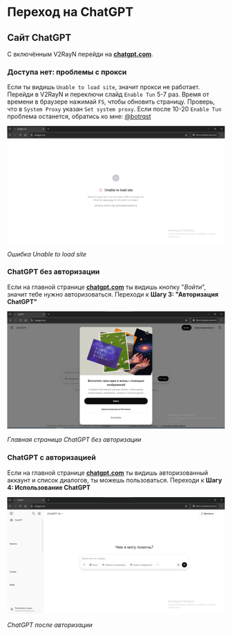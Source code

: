 # Переход на ChatGPT

## Сайт ChatGPT

С включённым V2RayN перейди на **[chatgpt.com](https://chatgpt.com)**. 

### Доступа нет: проблемы с прокси

Если ты видишь `Unable to load site`, значит прокси не работает. Перейди в V2RayN и переключи слайд `Enable Tun` 5-7 раз. Время от времени в браузере нажимай `F5`, чтобы обновить страницу. Проверь, что в `System Proxy` указан `Set system proxy`. Если после 10-20 `Enable Tun` проблема останется, обратись ко мне: [@botrqst](https://t.me/botrqst)

![Ошибка Unable to load site](img/02/01.png)

*Ошибка Unable to load site*

### ChatGPT без авторизации

Если на главной странице **[chatgpt.com](https://chatgpt.com)** ты видишь кнопку "*Войти*", значит тебе нужно авторизоваться. Переходи к **Шагу 3: "Авторизация ChatGPT"**

![Войти в аккаунт ChatGPT](img/02/02.png)

*Главная страница ChatGPT без авторизации*

### ChatGPT с авторизацией

Если на главной странице **[chatgpt.com](https://chatgpt.com)** ты видишь авторизованный аккаунт и список диалогов, ты можешь пользоваться. Переходи к **Шагу 4: Использование ChatGPT**

![ChatGPT аккаунт](img/02/04.png)

*ChatGPT после авторизации*
